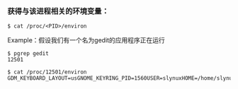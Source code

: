 ### 获得与该进程相关的环境变量：

```
$ cat /proc/<PID>/environ
```

Example：假设我们有一个名为gedit的应用程序正在运行

```
$ pgrep gedit
12501

$ cat /proc/12501/environ
GDM_KEYBOARD_LAYOUT=usGNOME_KEYRING_PID=1560USER=slynuxHOME=/home/slynux
```



